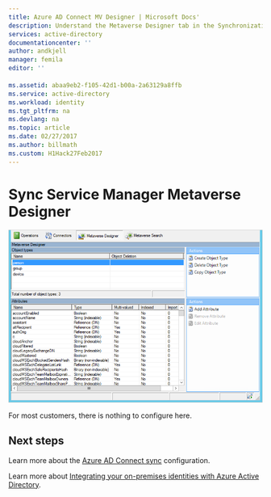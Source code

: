 ```yaml
---
title: Azure AD Connect MV Designer | Microsoft Docs'
description: Understand the Metaverse Designer tab in the Synchronization Service Manager for Azure AD Connect.
services: active-directory
documentationcenter: ''
author: andkjell
manager: femila
editor: ''

ms.assetid: abaa9eb2-f105-42d1-b00a-2a63129a8ffb
ms.service: active-directory
ms.workload: identity
ms.tgt_pltfrm: na
ms.devlang: na
ms.topic: article
ms.date: 02/27/2017
ms.author: billmath
ms.custom: H1Hack27Feb2017
---
```

# Sync Service Manager Metaverse Designer

![Sync Service Manager](./media/active-directory-aadconnectsync-service-manager-ui/mvdesigner.png)

For most customers, there is nothing to configure here.

## Next steps
Learn more about the [Azure AD Connect sync](active-directory-aadconnectsync-whatis.md) configuration.

Learn more about [Integrating your on-premises identities with Azure Active Directory](active-directory-aadconnect.md).
